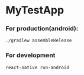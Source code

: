 # MyTestApp

### For production(android):
```cd android
./gradlew assembleRelease
```

### For development
```npm start
react-native run-android
```